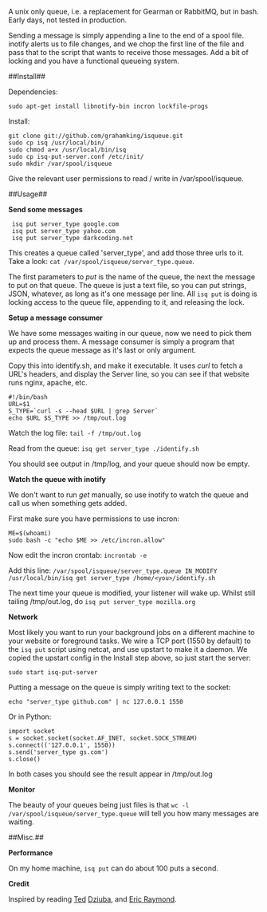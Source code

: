 A unix only queue, i.e. a replacement for Gearman or RabbitMQ, but in bash. Early days, not tested in production.

Sending a message is simply appending a line to the end of a spool file. inotify alerts us to file changes, and we chop the first line of the file and pass that to the script that wants to receive those messages. Add a bit of locking and you have a functional queueing system.

##Install##

Dependencies:

    sudo apt-get install libnotify-bin incron lockfile-progs

Install:

    git clone git://github.com/grahamking/isqueue.git
    sudo cp isq /usr/local/bin/
    sudo chmod a+x /usr/local/bin/isq
    sudo cp isq-put-server.conf /etc/init/
    sudo mkdir /var/spool/isqueue

Give the relevant user permissions to read / write in /var/spool/isqueue.

##Usage##

**Send some messages**

     isq put server_type google.com
     isq put server_type yahoo.com
     isq put server_type darkcoding.net

This creates a queue called 'server_type', and add those three urls to it. Take a look: `cat /var/spool/isqueue/server_type.queue`.

The first parameters to _put_ is the name of the queue, the next the message to put on that queue. The queue is just a text file, so you can put strings, JSON, whatever, as long as it's one message per line. All `isq put` is doing is locking access to the queue file, appending to it, and releasing the lock.

**Setup a message consumer**

We have some messages waiting in our queue, now we need to pick them up and process them. A message consumer is simply a program that expects the queue message as it's last or only argument.

Copy this into identify.sh, and make it executable. It uses _curl_ to fetch a URL's headers, and display the Server line, so you can see if that website runs nginx, apache, etc.

    #!/bin/bash
    URL=$1
    S_TYPE=`curl -s --head $URL | grep Server`
    echo $URL $S_TYPE >> /tmp/out.log

Watch the log file: `tail -f /tmp/out.log`

Read from the queue: `isq get server_type ./identify.sh`

You should see output in /tmp/log, and your queue should now be empty.

**Watch the queue with inotify**

We don't want to run _get_ manually, so use inotify to watch the queue and call us when something gets added.

First make sure you have permissions to use incron:

    ME=$(whoami)
    sudo bash -c "echo $ME >> /etc/incron.allow"

Now edit the incron crontab: `incrontab -e`

Add this line: `/var/spool/isqueue/server_type.queue IN_MODIFY /usr/local/bin/isq get server_type /home/<you>/identify.sh`

The next time your queue is modified, your listener will wake up. Whilst still tailing /tmp/out.log, do `isq put server_type mozilla.org`

**Network**

Most likely you want to run your background jobs on a different machine to your website or foreground tasks. We wire a TCP port (1550 by default) to the `isq put` script using netcat, and use upstart to make it a daemon. We copied the upstart config in the Install step above, so just start the server: 

    sudo start isq-put-server

Putting a message on the queue is simply writing text to the socket:

    echo "server_type github.com" | nc 127.0.0.1 1550

Or in Python:

    import socket
    s = socket.socket(socket.AF_INET, socket.SOCK_STREAM)
    s.connect(('127.0.0.1', 1550))
    s.send('server_type gs.com')
    s.close()

In both cases you should see the result appear in /tmp/out.log

**Monitor**

The beauty of your queues being just files is that `wc -l /var/spool/isqueue/server_type.queue` will tell you how many messages are waiting.

##Misc.##

**Performance**

On my home machine, `isq put` can do about 100 puts a second.

**Credit**

Inspired by reading [Ted](http://teddziuba.com/2011/03/monitoring-theory.html) [Dziuba](http://teddziuba.com/2011/02/the-case-against-queues.html), and [Eric Raymond](http://www.faqs.org/docs/artu/).

